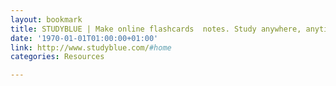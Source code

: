```yaml
---
layout: bookmark
title: STUDYBLUE | Make online flashcards  notes. Study anywhere, anytime.
date: '1970-01-01T01:00:00+01:00'
link: http://www.studyblue.com/#home
categories: Resources

---
```

